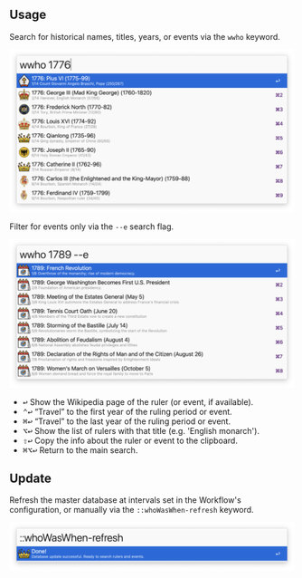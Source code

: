 ## Usage

Search for historical names, titles, years, or events via the `wwho` keyword.

![Main search for year, names, titles](images/search.png)

Filter for events only via the `--e` search flag.

![Search filtering for events only](images/events.png)

* <kbd>↩</kbd> Show the Wikipedia page of the ruler (or event, if available).
* <kbd>⌃</kbd>️️<kbd>↩</kbd> “Travel” to the first year of the ruling period or event.
* <kbd>⌘</kbd><kbd>↩</kbd> “Travel” to the last year of the ruling period or event.
* <kbd>⌥</kbd><kbd>↩</kbd> Show the list of rulers with that title (e.g. 'English monarch').
* <kbd>⇧</kbd><kbd>↩</kbd> Copy the info about the ruler or event to the clipboard.
* <kbd>⌘</kbd><kbd>⌥</kbd><kbd>↩</kbd> Return to the main search.

## Update

Refresh the master database at intervals set in the Workflow's configuration, or manually via the `::whoWasWhen-refresh` keyword.

![Refresh completed screen](images/refresh.png)
